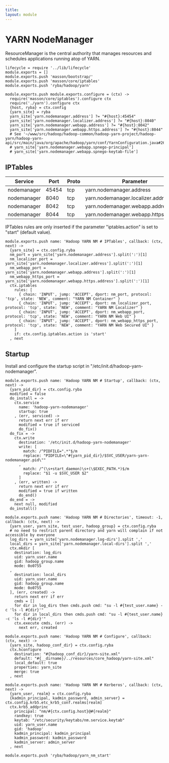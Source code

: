 ```yaml
---
title: 
layout: module
---
```


# YARN NodeManager

ResourceManager is the central authority that manages resources and schedules
applications running atop of YARN.

    lifecycle = require '../lib/lifecycle'
    module.exports = []
    module.exports.push 'masson/bootstrap/'
    module.exports.push 'masson/core/iptables'
    module.exports.push 'ryba/hadoop/yarn'

    module.exports.push module.exports.configure = (ctx) ->
      require('masson/core/iptables').configure ctx
      require('./yarn').configure ctx
      {host, ryba} = ctx.config
      {yarn_site} = ryba
      yarn_site['yarn.nodemanager.address'] ?= "#{host}:45454"
      yarn_site['yarn.nodemanager.localizer.address'] ?= "#{host}:8040"
      yarn_site['yarn.nodemanager.webapp.address'] ?= "#{host}:8042"
      yarn_site['yarn.nodemanager.webapp.https.address'] ?= "#{host}:8044"
      # See '~/www/src/hadoop/hadoop-common/hadoop-yarn-project/hadoop-yarn/hadoop-yarn-api/src/main/java/org/apache/hadoop/yarn/conf/YarnConfiguration.java#263'
      # yarn_site['yarn.nodemanager.webapp.spnego-principal']
      # yarn_site['yarn.nodemanager.webapp.spnego-keytab-file']

## IPTables

| Service    | Port | Proto  | Parameter                          |
|------------|------|--------|------------------------------------|
| nodemanager | 45454 | tcp  | yarn.nodemanager.address           | x
| nodemanager | 8040  | tcp  | yarn.nodemanager.localizer.address |
| nodemanager | 8042  | tcp  | yarn.nodemanager.webapp.address    |
| nodemanager | 8044  | tcp  | yarn.nodemanager.webapp.https.address    |

IPTables rules are only inserted if the parameter "iptables.action" is set to 
"start" (default value).

    module.exports.push name: 'Hadoop YARN NM # IPTables', callback: (ctx, next) ->
      {yarn_site} = ctx.config.ryba
      nm_port = yarn_site['yarn.nodemanager.address'].split(':')[1]
      nm_localizer_port = yarn_site['yarn.nodemanager.localizer.address'].split(':')[1]
      nm_webapp_port = yarn_site['yarn.nodemanager.webapp.address'].split(':')[1]
      nm_webapp_https_port = yarn_site['yarn.nodemanager.webapp.https.address'].split(':')[1]
      ctx.iptables
        rules: [
          { chain: 'INPUT', jump: 'ACCEPT', dport: nm_port, protocol: 'tcp', state: 'NEW', comment: "YARN NM Container" }
          { chain: 'INPUT', jump: 'ACCEPT', dport: nm_localizer_port, protocol: 'tcp', state: 'NEW', comment: "YARN NM Localizer" }
          { chain: 'INPUT', jump: 'ACCEPT', dport: nm_webapp_port, protocol: 'tcp', state: 'NEW', comment: "YARN NM Web UI" }
          { chain: 'INPUT', jump: 'ACCEPT', dport: nm_webapp_https_port, protocol: 'tcp', state: 'NEW', comment: "YARN NM Web Secured UI" }
        ]
        if: ctx.config.iptables.action is 'start'
      , next

## Startup

Install and configure the startup script in 
"/etc/init.d/hadoop-yarn-nodemanager".

    module.exports.push name: 'Hadoop YARN NM # Startup', callback: (ctx, next) ->
      {yarn_pid_dir} = ctx.config.ryba
      modified = false
      do_install = ->
        ctx.service
          name: 'hadoop-yarn-nodemanager'
          startup: true
        , (err, serviced) ->
          return next err if err
          modified = true if serviced
          do_fix()
      do_fix = ->
        ctx.write
          destination: '/etc/init.d/hadoop-yarn-nodemanager'
          write: [
            match: /^PIDFILE=".*"$/m
            replace: "PIDFILE=\"#{yarn_pid_dir}/$SVC_USER/yarn-yarn-nodemanager.pid\""
          ,
            match: /^(\s+start_daemon)\s+(\$EXEC_PATH.*)$/m
            replace: "$1 -u $SVC_USER $2"
          ]
        , (err, written) ->
          return next err if err
          modified = true if written
          do_end()
      do_end = ->
        next null, modified
      do_install()

    module.exports.push name: 'Hadoop YARN NM # Directories', timeout: -1, callback: (ctx, next) ->
      {yarn_user, yarn_site, test_user, hadoop_group} = ctx.config.ryba
      # no need to restrict parent directory and yarn will complain if not accessible by everyone
      log_dirs = yarn_site['yarn.nodemanager.log-dirs'].split ','
      local_dirs = yarn_site['yarn.nodemanager.local-dirs'].split ','
      ctx.mkdir [
        destination: log_dirs
        uid: yarn_user.name
        gid: hadoop_group.name
        mode: 0o0755
      ,
        destination: local_dirs
        uid: yarn_user.name
        gid: hadoop_group.name
        mode: 0o0755
      ], (err, created) ->
        return next err if err
        cmds = []
        for dir in log_dirs then cmds.push cmd: "su -l #{test_user.name} -c 'ls -l #{dir}'"
        for dir in local_dirs then cmds.push cmd: "su -l #{test_user.name} -c 'ls -l #{dir}'"
        ctx.execute cmds, (err) ->
          next err, created

    module.exports.push name: 'Hadoop YARN NM # Configure', callback: (ctx, next) ->
      {yarn_site, hadoop_conf_dir} = ctx.config.ryba
      ctx.hconfigure
        destination: "#{hadoop_conf_dir}/yarn-site.xml"
        default: "#{__dirname}/../resources/core_hadoop/yarn-site.xml"
        local_default: true
        properties: yarn_site
        merge: true
      , next

    module.exports.push name: 'Hadoop YARN NM # Kerberos', callback: (ctx, next) ->
      {yarn_user, realm} = ctx.config.ryba
      {kadmin_principal, kadmin_password, admin_server} = ctx.config.krb5.etc_krb5_conf.realms[realm]
      ctx.krb5_addprinc 
        principal: "nm/#{ctx.config.host}@#{realm}"
        randkey: true
        keytab: "/etc/security/keytabs/nm.service.keytab"
        uid: yarn_user.name
        gid: 'hadoop'
        kadmin_principal: kadmin_principal
        kadmin_password: kadmin_password
        kadmin_server: admin_server
      , next

    module.exports.push 'ryba/hadoop/yarn_nm_start'


